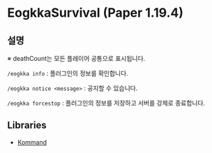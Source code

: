 # EogkkaSurvival (Paper 1.19.4)

## 설명
※ deathCount는 모든 플레이어 공통으로 표시됩니다.

```/eogkka info``` : 플러그인의 정보를 확인합니다.

```/eogkka notice <message>``` : 공지할 수 있습니다.

```/eogkka forcestop``` : 플러그인의 정보를 저장하고 서버를 강제로 종료합니다.

## Libraries
- [Kommand](https://github.com/monun/kommand)
